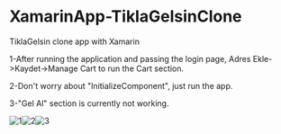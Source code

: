 # XamarinApp-TiklaGelsinClone
TiklaGelsin clone app with Xamarin


1-After running the application and passing the login page, Adres Ekle->Kaydet->Manage Cart to run the Cart section.

2-Don't worry about "InitializeComponent", just run the app.

3-"Gel Al" section is currently not working.

![1](https://user-images.githubusercontent.com/87566024/126033555-ea347eb2-fbad-4415-afcd-e708e170cd61.gif)![2](https://user-images.githubusercontent.com/87566024/126033557-6f74185a-33cb-4f1a-bca8-ebba97326fec.gif)![3](https://user-images.githubusercontent.com/87566024/126033558-741fb148-f152-44fd-8a3a-a19eb1838855.gif)





